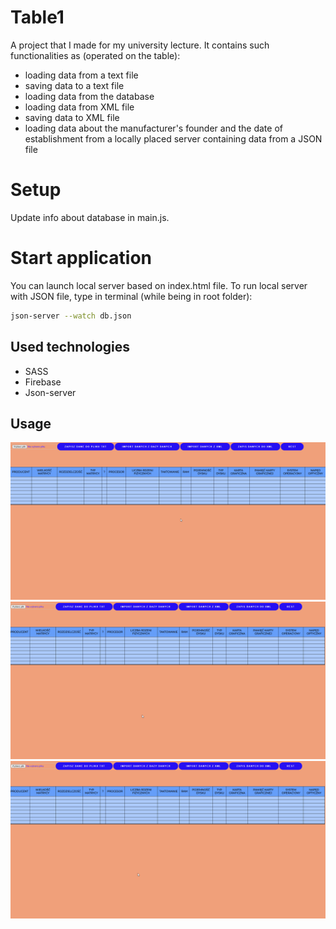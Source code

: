 # Table1

A project that I made for my university lecture. It contains such functionalities as (operated on the table):
- loading data from a text file
- saving data to a text file
- loading data from the database
- loading data from XML file
- saving data to XML file
- loading data about the manufacturer's founder and the date of establishment from a locally placed server containing data from a JSON file

# Setup
Update info about database in main.js. 

# Start application
You can launch local server based on index.html file. To run local server with JSON file, type in terminal (while being in root folder):
```bash
json-server --watch db.json
```
## Used technologies
* SASS
* Firebase
* Json-server

## Usage
<p align="center">
<img class="card-img-top" src="./pres/1.gif" alt="pres 1"">
<img class="card-img-top" src="./pres/2.gif" alt="pres 2"">
<img class="card-img-top" src="./pres/3.gif" alt="pres 3"">
</p>

